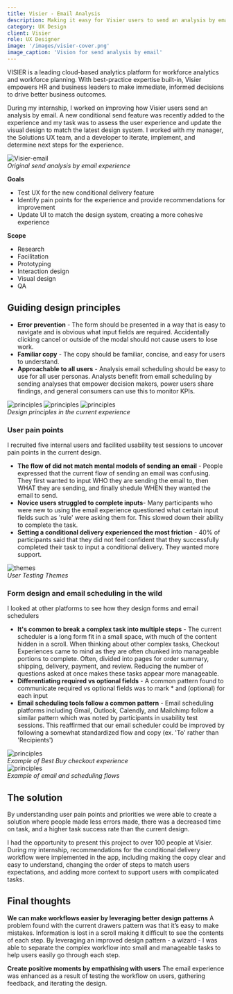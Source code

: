 ```yaml
---
title: Visier - Email Analysis
description: Making it easy for Visier users to send an analysis by email, so that more insights are pushed.
category: UX Design
client: Visier
role: UX Designer
image: '/images/visier-cover.png'
image_caption: 'Vision for send analysis by email'
---
```


VISIER is a leading cloud-based analytics platform for workforce analytics and workforce planning. With best-practice expertise built-in, Visier empowers HR and business leaders to make immediate, informed decisions to drive better business outcomes.

During my internship, I worked on improving how Visier users send an analysis by email. A new conditional send feature was recently added to the experience and my task was to assess the user experience and update the visual design to match the latest design system. I worked with my manager, the Solutions UX team, and a developer to iterate, implement, and determine next steps for the experience. 

<div class="gallery-box">
  <div class="gallery">
    <img src="/images/visier-old.jpg" loading="lazy" alt="Visier-email">
  </div>
  <em>Original send analysis by email experience</a></em>
</div>

**Goals**
- Test UX for the new conditional delivery feature
- Identify pain points for the experience and provide recommendations for improvement
- Update UI to match the design system, creating a more cohesive experience

**Scope**
- Research
- Facilitation
- Prototyping
- Interaction design
- Visual design
- QA

## Guiding design principles 
- **Error prevention** - The form should be presented in a way that is easy to navigate and is obvious what input fields are required. Accidentally clicking cancel or outside of the modal should not cause users to lose work.
- **Familiar copy** - The copy should be familiar, concise, and easy for users to understand.
- **Approachable to all users** - Analysis email scheduling should be easy to use for all user personas. Analysts benefit from email scheduling by sending analyses that empower decision makers, power users share findings, and general consumers can use this to monitor KPIs.

<div class="gallery-box">
  <div class="gallery">
    <img src="/images/visier-principles-error.jpg" loading="lazy" alt="principles">
    <img src="/images/visier-principles-copy.jpg" loading="lazy" alt="principles">
    <img src="/images/visier-principles-approachable.jpg" loading="lazy" alt="principles">
  </div>
  <em>Design principles in the current experience</a></em>
</div>

### User pain points
I recruited five internal users and facilited usability test sessions to uncover pain points in the current design.
- **The flow of did not match mental models of sending an email** - People expressed that the current flow of sending an email was confusing. They first wanted to input WHO they are sending the email to, then WHAT they are sending, and finally shedule WHEN they wanted the email to send.
- **Novice users struggled to complete inputs**- Many participants who were new to using the email experience questioned what certain input fields such as 'rule' were asking them for. This slowed down their ability to complete the task.
- **Setting a conditional delivery experienced the most friction** - 40% of participants said that they did not feel confident that they successfully completed their task to input a conditional delivery. They wanted more support. 

<div class="gallery-box">
  <div class="gallery">
    <img src="/images/visier-themes.jpg" loading="lazy" alt="themes">
  </div>
  <em>User Testing Themes</a></em>
</div>

### Form design and email scheduling in the wild
I looked at other platforms to see how they design forms and email schedulers
- **It's common to break a complex task into multiple steps** - The current scheduler is a long form fit in a small space, with much of the content hidden in a scroll. When thinking about other complex tasks, Checkout Experiences came to mind as they are often chunked into manageable portions to complete. Often, divided into pages for order summary, shipping, delivery, payment, and review. Reducing the number of questions asked at once makes these tasks appear more manageable. 
- **Differentiating required vs optional fields** - A common pattern found to communicate required vs optional fields was to mark * and (optional) for each input
- **Email scheduling tools follow a common pattern** - Email scheduling platforms including Gmail, Outlook, Calendly, and Mailchimp follow a similar pattern which was noted by participants in usability test sessions. This reaffirmed that our email scheduler could be improved by following a somewhat standardized flow and copy (ex. 'To' rather than 'Recipients')

<div class="gallery-box">
  <div class="gallery">
    <img src="/images/visier-wild1.jpg" loading="lazy" alt="principles">
  </div>
  <em>Example of Best Buy checkout experience</a></em>
</div>

<div class="gallery-box">
  <div class="gallery">
    <img src="/images/visier-wild2.jpg" loading="lazy" alt="principles">
  </div>
  <em>Example of email and scheduling flows</a></em>
</div>

## The solution  
By understanding user pain points and priorities we were able to create a solution where people made less errors made, there was a decreased time on task, and a higher task success rate than the current design.

I had the opportunity to present this project to over 100 people at Visier. During my internship, recommendations for the conditional delivery workflow were implemented in the app, including making the copy clear and easy to understand, changing the order of steps to match users expectations, and adding more context to support users with complicated tasks. 

## Final thoughts 
**We can make workflows easier by leveraging better design patterns**
A problem found with the current drawers pattern was that it’s easy to make mistakes. Information is lost in a scroll making it difficult to see the contents of each step. By leveraging an improved design pattern - a wizard - I was able to separate the complex workflow into small and manageable tasks to help users easily go through each step.

**Create positive moments by empathising with users**
The email experience was enhanced as a result of testing the workflow on users, gathering feedback, and iterating the design. 